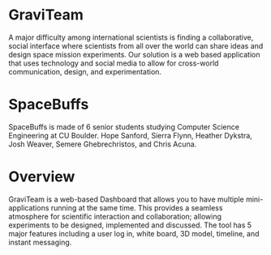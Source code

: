 **GraviTeam**
==============
A major difficulty among international scientists is finding a collaborative, social interface where scientists from all over the world can share ideas and design space mission experiments. Our solution is a web based application that uses technology and social media to allow for cross-world communication, design, and experimentation.

**SpaceBuffs**
==============
SpaceBuffs is made of 6 senior students studying Computer Science Engineering at CU Boulder. Hope Sanford, Sierra Flynn, Heather Dykstra, Josh Weaver, Semere Ghebrechristos, and Chris Acuna.

 
**Overview**
============
GraviTeam is a web-based Dashboard that allows you to have multiple mini-applications running at the same time. This provides a seamless atmosphere for scientific interaction and collaboration; allowing experiments to be designed, implemented and discussed. The tool has 5 major features including a user log in, white board, 3D model, timeline, and instant messaging.
